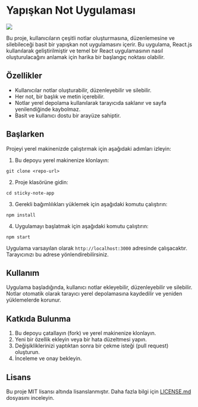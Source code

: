 # Yapışkan Not Uygulaması

<img src="/yapiskan-app/src/gif/REC-20230923012225.gif">

Bu proje, kullanıcıların çeşitli notlar oluşturmasına, düzenlemesine ve silebileceği basit bir yapışkan not uygulamasını içerir. Bu uygulama, React.js kullanılarak geliştirilmiştir ve temel bir React uygulamasının nasıl oluşturulacağını anlamak için harika bir başlangıç noktası olabilir.

## Özellikler

- Kullanıcılar notlar oluşturabilir, düzenleyebilir ve silebilir.
- Her not, bir başlık ve metin içerebilir.
- Notlar yerel depolama kullanılarak tarayıcıda saklanır ve sayfa yenilendiğinde kaybolmaz.
- Basit ve kullanıcı dostu bir arayüze sahiptir.

## Başlarken

Projeyi yerel makinenizde çalıştırmak için aşağıdaki adımları izleyin:

1. Bu depoyu yerel makinenize klonlayın:

```
git clone <repo-url>
```

2. Proje klasörüne gidin:

```
cd sticky-note-app
```

3. Gerekli bağımlılıkları yüklemek için aşağıdaki komutu çalıştırın:

```
npm install
```

4. Uygulamayı başlatmak için aşağıdaki komutu çalıştırın:

```
npm start
```

Uygulama varsayılan olarak `http://localhost:3000` adresinde çalışacaktır. Tarayıcınızı bu adrese yönlendirebilirsiniz.

## Kullanım

Uygulama başladığında, kullanıcı notlar ekleyebilir, düzenleyebilir ve silebilir. Notlar otomatik olarak tarayıcı yerel depolamasına kaydedilir ve yeniden yüklemelerde korunur.

## Katkıda Bulunma

1. Bu depoyu çatallayın (fork) ve yerel makinenize klonlayın.
2. Yeni bir özellik ekleyin veya bir hata düzeltmesi yapın.
3. Değişikliklerinizi yaptıktan sonra bir çekme isteği (pull request) oluşturun.
4. İnceleme ve onay bekleyin.

## Lisans

Bu proje MIT lisansı altında lisanslanmıştır. Daha fazla bilgi için [LICENSE.md](LICENSE.md) dosyasını inceleyin.
